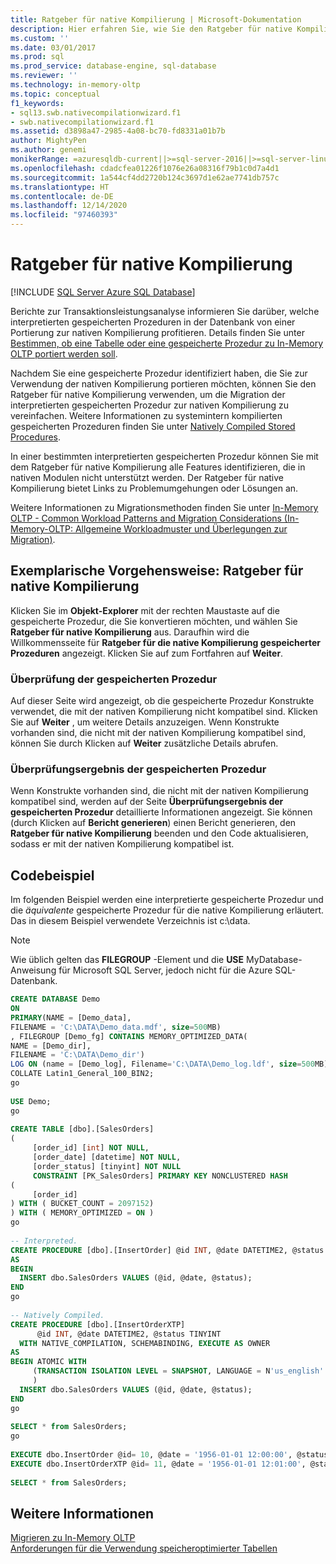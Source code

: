 ```yaml
---
title: Ratgeber für native Kompilierung | Microsoft-Dokumentation
description: Hier erfahren Sie, wie Sie den Ratgeber für native Kompilierung nutzen, um eine interpretierte gespeicherte Prozedur im Rahmen der Migration zu In-Memory OLTP zur nativen Kompilierung migrieren.
ms.custom: ''
ms.date: 03/01/2017
ms.prod: sql
ms.prod_service: database-engine, sql-database
ms.reviewer: ''
ms.technology: in-memory-oltp
ms.topic: conceptual
f1_keywords:
- sql13.swb.nativecompilationwizard.f1
- swb.nativecompilationwizard.f1
ms.assetid: d3898a47-2985-4a08-bc70-fd8331a01b7b
author: MightyPen
ms.author: genemi
monikerRange: =azuresqldb-current||>=sql-server-2016||>=sql-server-linux-2017||=azuresqldb-mi-current
ms.openlocfilehash: cdadcfea01226f1076e26a08316f79b1c0d7a4d1
ms.sourcegitcommit: 1a544cf4dd2720b124c3697d1e62ae7741db757c
ms.translationtype: HT
ms.contentlocale: de-DE
ms.lasthandoff: 12/14/2020
ms.locfileid: "97460393"
---
```

# <a name="native-compilation-advisor"></a>Ratgeber für native Kompilierung
[!INCLUDE [SQL Server Azure SQL Database](../../includes/applies-to-version/sql-asdb.md)]

  Berichte zur Transaktionsleistungsanalyse informieren Sie darüber, welche interpretierten gespeicherten Prozeduren in der Datenbank von einer Portierung zur nativen Kompilierung profitieren. Details finden Sie unter [Bestimmen, ob eine Tabelle oder eine gespeicherte Prozedur zu In-Memory OLTP portiert werden soll](../../relational-databases/in-memory-oltp/determining-if-a-table-or-stored-procedure-should-be-ported-to-in-memory-oltp.md).  
  
 Nachdem Sie eine gespeicherte Prozedur identifiziert haben, die Sie zur Verwendung der nativen Kompilierung portieren möchten, können Sie den Ratgeber für native Kompilierung verwenden, um die Migration der interpretierten gespeicherten Prozedur zur nativen Kompilierung zu vereinfachen. Weitere Informationen zu systemintern kompilierten gespeicherten Prozeduren finden Sie unter [Natively Compiled Stored Procedures](./a-guide-to-query-processing-for-memory-optimized-tables.md).  
  
 In einer bestimmten interpretierten gespeicherten Prozedur können Sie mit dem Ratgeber für native Kompilierung alle Features identifizieren, die in nativen Modulen nicht unterstützt werden. Der Ratgeber für native Kompilierung bietet Links zu Problemumgehungen oder Lösungen an.  
  
 Weitere Informationen zu Migrationsmethoden finden Sie unter [In-Memory OLTP - Common Workload Patterns and Migration Considerations (In-Memory-OLTP: Allgemeine Workloadmuster und Überlegungen zur Migration)](/previous-versions/dn673538(v=msdn.10)).  
  
## <a name="walkthrough-using-the-native-compilation-advisor"></a>Exemplarische Vorgehensweise: Ratgeber für native Kompilierung  
 Klicken Sie im **Objekt-Explorer** mit der rechten Maustaste auf die gespeicherte Prozedur, die Sie konvertieren möchten, und wählen Sie **Ratgeber für native Kompilierung** aus. Daraufhin wird die Willkommensseite für **Ratgeber für die native Kompilierung gespeicherter Prozeduren** angezeigt. Klicken Sie auf zum Fortfahren auf **Weiter**.  
  
### <a name="stored-procedure-validation"></a>Überprüfung der gespeicherten Prozedur  
 Auf dieser Seite wird angezeigt, ob die gespeicherte Prozedur Konstrukte verwendet, die mit der nativen Kompilierung nicht kompatibel sind. Klicken Sie auf **Weiter** , um weitere Details anzuzeigen. Wenn Konstrukte vorhanden sind, die nicht mit der nativen Kompilierung kompatibel sind, können Sie durch Klicken auf **Weiter** zusätzliche Details abrufen.  
  
### <a name="stored-procedure-validation-result"></a>Überprüfungsergebnis der gespeicherten Prozedur  
 Wenn Konstrukte vorhanden sind, die nicht mit der nativen Kompilierung kompatibel sind, werden auf der Seite **Überprüfungsergebnis der gespeicherten Prozedur** detaillierte Informationen angezeigt. Sie können (durch Klicken auf **Bericht generieren**) einen Bericht generieren, den **Ratgeber für native Kompilierung** beenden und den Code aktualisieren, sodass er mit der nativen Kompilierung kompatibel ist.  
  
## <a name="code-sample"></a>Codebeispiel  
 Im folgenden Beispiel werden eine interpretierte gespeicherte Prozedur und die *äquivalente* gespeicherte Prozedur für die native Kompilierung erläutert. Das in diesem Beispiel verwendete Verzeichnis ist c:\data.  
  
> [!NOTE]  
>  Wie üblich gelten das **FILEGROUP** -Element und die **USE** MyDatabase-Anweisung für Microsoft SQL Server, jedoch nicht für die Azure SQL-Datenbank.  
  
```sql  
CREATE DATABASE Demo  
ON  
PRIMARY(NAME = [Demo_data],  
FILENAME = 'C:\DATA\Demo_data.mdf', size=500MB)  
, FILEGROUP [Demo_fg] CONTAINS MEMORY_OPTIMIZED_DATA(  
NAME = [Demo_dir],  
FILENAME = 'C:\DATA\Demo_dir')  
LOG ON (name = [Demo_log], Filename='C:\DATA\Demo_log.ldf', size=500MB)  
COLLATE Latin1_General_100_BIN2;  
go  
  
USE Demo;  
go  
  
CREATE TABLE [dbo].[SalesOrders]  
(  
     [order_id] [int] NOT NULL,  
     [order_date] [datetime] NOT NULL,  
     [order_status] [tinyint] NOT NULL  
     CONSTRAINT [PK_SalesOrders] PRIMARY KEY NONCLUSTERED HASH   
(  
     [order_id]  
) WITH ( BUCKET_COUNT = 2097152)  
) WITH ( MEMORY_OPTIMIZED = ON )  
go  
  
-- Interpreted.  
CREATE PROCEDURE [dbo].[InsertOrder] @id INT, @date DATETIME2, @status TINYINT  
AS   
BEGIN   
  INSERT dbo.SalesOrders VALUES (@id, @date, @status);  
END  
go  
  
-- Natively Compiled.  
CREATE PROCEDURE [dbo].[InsertOrderXTP]  
      @id INT, @date DATETIME2, @status TINYINT  
  WITH NATIVE_COMPILATION, SCHEMABINDING, EXECUTE AS OWNER  
AS   
BEGIN ATOMIC WITH   
     (TRANSACTION ISOLATION LEVEL = SNAPSHOT, LANGUAGE = N'us_english'  
     )  
  INSERT dbo.SalesOrders VALUES (@id, @date, @status);  
END  
go  
  
SELECT * from SalesOrders;  
go  
  
EXECUTE dbo.InsertOrder @id= 10, @date = '1956-01-01 12:00:00', @status = 1;  
EXECUTE dbo.InsertOrderXTP @id= 11, @date = '1956-01-01 12:01:00', @status = 2;  
  
SELECT * from SalesOrders;  
```  
  
## <a name="see-also"></a>Weitere Informationen  
 [Migrieren zu In-Memory OLTP](./plan-your-adoption-of-in-memory-oltp-features-in-sql-server.md)   
 [Anforderungen für die Verwendung speicheroptimierter Tabellen](../../relational-databases/in-memory-oltp/requirements-for-using-memory-optimized-tables.md)  
  
